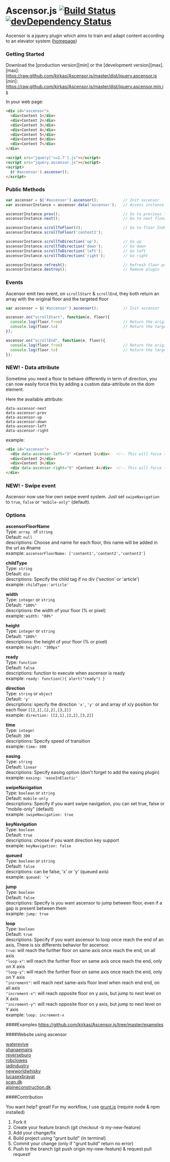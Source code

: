 # Ascensor.js [![Build Status](https://travis-ci.org/kirkas/Ascensor.js.png?branch=master)](https://travis-ci.org/kirkas/Ascensor.js) [![devDependency Status](https://david-dm.org/kirkas/Ascensor.js/dev-status.png)](https://david-dm.org/kirkas/Ascensor.js#info=devDependencies) 

Ascensor is a jquery plugin which aims to train and adapt content according to an elevator system ([homepage](http://kirkas.ch/ascensor))



<!-- Section - Getting started -->
### Getting Started
Download the [production version][min] or the [development version][max].
[max]: https://raw.github.com/kirkas/Ascensor.js/master/dist/jquery.ascensor.js
[min]: https://raw.github.com/kirkas/Ascensor.js/master/dist/jquery.ascensor.min.js

In your web page:
```html
<div id="ascensor">
  <div>Content 1</div>
  <div>Content 2</div>
  <div>Content 3</div>
  <div>Content 4</div>
  <div>Content 5</div>
  <div>Content 6</div>  
  <div>Content 7</div>
</div>

<script src="jquery['>=1.7'].js"></script>
<script src="jquery.ascensor.js"></script>
<script>
  $('#ascensor').ascensor();
</script>
```


<!-- Section - Public method -->
### Public Methods
```js
var ascensor = $('#ascensor').ascensor();           // Init ascensor
var ascensorInstance = ascensor.data('ascensor');   // Access instance

ascensorInstance.prev();                            // Go to previous floor
ascensorInstance.next();                            // Go to next floor

ascensorInstance.scrollToFloor(4);                  // Go to floor Index
ascensorInstance.scrollToFloor('content2');

ascensorInstance.scrollToDirection('up');           // Go up
ascensorInstance.scrollToDirection('down');         // Go down
ascensorInstance.scrollToDirection('left');         // Go left
ascensorInstance.scrollToDirection('right');        // Go right

ascensorInstance.refresh();                         // Refresh floor position
ascensorInstance.destroy();                         // Remove plugin
```



<!-- Section - Events -->
### Events
Ascensor emit two event, on `scrollStart` &amp; `scrollEnd`, they both return an array with the original floor and the targeted floor

```js
var ascensor = $('#ascensor').ascensor();           // Init ascensor

ascensor.on("scrollStart", function(e, floor){
  console.log(floor.from)                           // Return the origin floor
  console.log(floor.to)                             // Return the targeted floor
});

ascensor.on("scrollEnd", function(e, floor){
  console.log(floor.from)                           // Return the origin floor
  console.log(floor.to)                             // Return the targeted floor
});
```



<!-- Section - Data attribute -->
### NEW! - Data attribute
Sometime you need a floor to behave differently in term of direction, you can now easily force this by adding a custom data-attribute on the dom element.

Here the available attribute:

`data-ascensor-next`<br/>
`data-ascensor-prev`<br/>
`data-ascensor-up`<br/>
`data-ascensor-down`<br/>
`data-ascensor-left`<br/>
`data-ascensor-right`<br/>

example:
```html
<div id="ascensor"> 
  <div data-ascensor-left="3" >Content 1</div>   <!-- This will force the left key to scroll to the last floor -->
  <div>Content 2</div>
  <div>Content 3</div>
  <div data-ascensor-right="0" >Content 4</div>  <!-- This will force the right key to scroll to the first floor -->
</div>
```


<!-- Section - News  -->
### NEW! - Swipe event
Ascensor now use hiw own swipe event system. Just set 
`swipeNavigation` to `true`, `false` or `"mobile-only"` (default).



<!-- Section - Options  -->
### Options

**ascensorFloorName**<br/>
Type: `array ` of `string`<br/>
Default: `null`<br/>
descriptions: Choose and name for each floor, this name will be added in the url as #name<br/>
example: `ascensorFloorName: ['content1','content2','content3']`<br/>


**childType**<br/>
Type: `string`<br/>
Default: `div`<br/>
descriptions: Specify the child tag if no div ('section' or 'article')<br/>
example: `childType:'article'`<br/>

**width**<br/>
Type: `integer` or `string`<br/>
Default: `"100%"`<br/>
descriptions: the width of your floor (% or pixel)<br/>
example: `width: "80%"`<br/>

**height**<br/>
Type: `integer` or `string`<br/>
Default: `"100%"`<br/>
descriptions: the height of your floor (% or pixel)<br/>
example: `height: "300px"`<br/>

**ready**<br/>
Type: `function`<br/>
Default: `false`<br/>
descriptions: function to execute when ascensor is ready<br/>
example: `ready: function(){ alert("ready") }`<br/>

**direction**<br/>
Type: `string` or `object`<br/>
Default: `'y'`<br/>
descriptions: specify the direction ``'x'``, ``'y'`` or and array of x/y position for each floor ``[[2,1],[2,2],[3,2]]``<br/>
example: `direction: [[2,1],[2,2],[3,2]]`<br/>

**time**<br/>
Type: `integer`<br/>
Default: `300`<br/>
descriptions: Specify speed of transition<br/>
example: `time: 500`<br/>

**easing**<br/>
Type: `string`<br/>
Default: `linear`<br/>
descriptions: Specify easing option (don't forget to add the easing plugin)<br/>
example: `easing: 'easeInElastic'`<br/>

**swipeNavigation**<br/>
Type: `boolean` or `string`<br/>
Default: `mobile-only`<br/>
descriptions: Specify if you want swipe navigation, you can set true, false or "mobile-only" (default)<br/>
example: `swipeNavigation: true`<br/>

**keyNavigation**<br/>
Type: `boolean`<br/>
Default: `true`<br/>
descriptions: choose if you want direction key support<br/>
example: `keyNavigation: false`<br/>

**queued**<br/>
Type: `boolean` or `string`<br/>
Default: `false`<br/>
descriptions: can be false, 'x' or 'y' (queued axis)<br/>
example: `queued: 'x'`<br/>

**jump**<br/>
Type: `boolean`<br/>
Default: `false`<br/>
descriptions: Specify is you want ascensor to jump between floor, even if a gap is present between them<br/>
example: `jump: true`<br/>

**loop**<br/>
Type: `boolean`<br/>
Default: `true`<br/>
descriptions: Specify if you want ascensor to loop once reach the end of an axis, There is six differents behavior for ascensor.<br/>
`true`: will reach the further floor on same axis once reach the end, on all axis<br/>
`"loop-x"`: will reach the further floor on same axis once reach the end, only on X axis<br/>
`"loop-y"`: will reach the further floor on same axis once reach the end, only on Y axis<br/>
`"increment"`: will reach next same-axis floor level when reach end end, on all axis<br/>
`"increment-x"`: will reach opposite floor on y axis, but jump to next level on X axis<br/>
`"increment-y"`: will reach opposite floor on y axis, but jump to next level on Y axis<br/>
example: `loop: increment-x`<br/>



<!-- Section - Examples  -->
####Examples
https://github.com/kirkas/Ascensor.js/tree/master/examples



<!-- Section - Use  -->
####Website using ascensor

[waterevive](http://www.waterevive.com)<br/>
[shanaemairs](http://shanaemairs.com)<br/>
[reverseburo](http://reverseburo.com)<br/>
[robclowes](http://www.robclowes.com)<br/>
[iadindustry](http://iadindustry.se)<br/>
[newworldwhisky](http://newworldwhisky.com.au)<br/>
[lucasexbrayat](http://www.lucasexbrayat.com/#/accueil)<br/>
[scan.dk](http://scan.dk/dk/)<br/>
[alpineconstruction.dk](http://alpineconstruction.ca/)<br/>



<!-- Section - Contribution  -->
####Contribution

You want help? great!
For my workflow, I use [grunt.js](http://gruntjs.com/) (require node & npm installed)

1. Fork it
2. Create your feature branch (git checkout -b my-new-feature)
3. Add your change/fix
4. Build project using "grunt build" (in terminal)
5. Commit your change (only if "grunt build" return no error)
6. Push to the branch (git push origin my-new-feature) & request pull request!